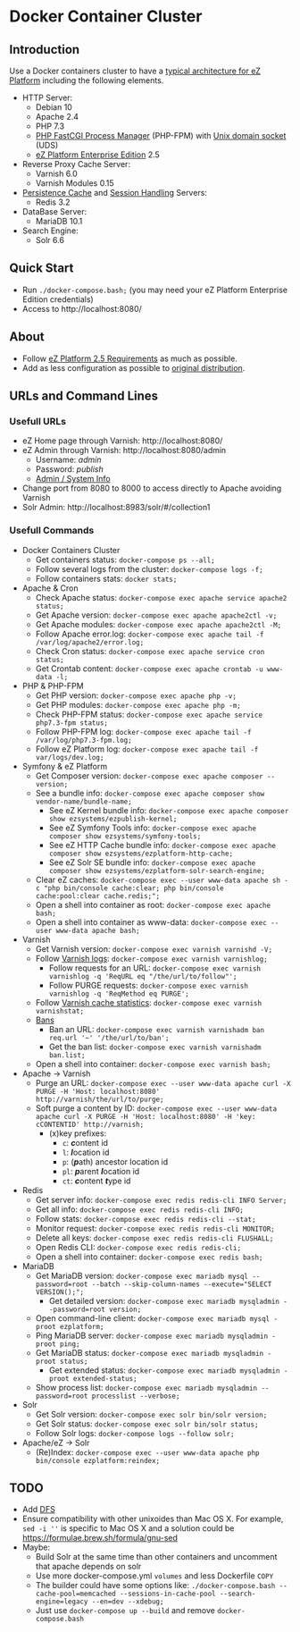 Docker Container Cluster
========================

Introduction
------------

Use a Docker containers cluster to have a [typical architecture for eZ Platform](https://doc.ezplatform.com/en/2.5/guide/clustering/) including the following elements.
* HTTP Server:
  - Debian 10
  - Apache 2.4
  - PHP 7.3
  - [PHP FastCGI Process Manager](https://www.php.net/manual/install.fpm.php) (PHP-FPM) with [Unix domain socket](https://en.wikipedia.org/wiki/Unix_domain_socket) (UDS)
  - [eZ Platform Enterprise Edition](https://ez.no/Products/eZ-Platform-Enterprise-Edition) 2.5
* Reverse Proxy Cache Server:
  - Varnish 6.0
  - Varnish Modules 0.15
* [Persistence Cache](https://doc.ezplatform.com/en/2.5/guide/persistence_cache/) and [Session Handling](https://doc.ezplatform.com/en/2.5/guide/sessions/) Servers:
  - Redis 3.2
* DataBase Server:
  - MariaDB 10.1
* Search Engine:
  - Solr 6.6

Quick Start
-----------

* Run `./docker-compose.bash;` (you may need your eZ Platform Enterprise Edition credentials)
* Access to http://localhost:8080/

About
-----

* Follow [eZ Platform 2.5 Requirements](https://doc.ezplatform.com/en/2.5/getting_started/requirements/) as much as possible.
* Add as less configuration as possible to [original distribution](https://github.com/ezsystems/ezplatform-ee/tree/v2.5.9).

URLs and Command Lines
----------------------

### Usefull URLs
* eZ Home page through Varnish: http://localhost:8080/
* eZ Admin through Varnish: http://localhost:8080/admin
  - Username: *admin*
  - Password: *publish*
  * [Admin / System Info](http://localhost:8080/admin/systeminfo)
* Change port from 8080 to 8000 to access directly to Apache avoiding Varnish
* Solr Admin: http://localhost:8983/solr/#/collection1

### Usefull Commands
* Docker Containers Cluster
  - Get containers status: `docker-compose ps --all;`
  - Follow several logs from the cluster: `docker-compose logs -f;`
  - Follow containers stats: `docker stats;`
* Apache & Cron
  - Check Apache status: `docker-compose exec apache service apache2 status;`
  - Get Apache version: `docker-compose exec apache apache2ctl -v;`
  - Get Apache modules: `docker-compose exec apache apache2ctl -M;`
  - Follow Apache error.log: `docker-compose exec apache tail -f /var/log/apache2/error.log;`
  - Check Cron status: `docker-compose exec apache service cron status;`
  - Get Crontab content: `docker-compose exec apache crontab -u www-data -l;`
* PHP & PHP-FPM
  - Get PHP version: `docker-compose exec apache php -v;`
  - Get PHP modules: `docker-compose exec apache php -m;`
  - Check PHP-FPM status: `docker-compose exec apache service php7.3-fpm status;`
  - Follow PHP-FPM log: `docker-compose exec apache tail -f /var/log/php7.3-fpm.log;`
  - Follow eZ Platform log: `docker-compose exec apache tail -f var/logs/dev.log;`
* Symfony & eZ Platform
  - Get Composer version: `docker-compose exec apache composer --version;`
  - See a bundle info: `docker-compose exec apache composer show vendor-name/bundle-name;`
    - See eZ Kernel bundle info: `docker-compose exec apache composer show ezsystems/ezpublish-kernel;`
    - See eZ Symfony Tools info: `docker-compose exec apache composer show ezsystems/symfony-tools;`
    - See eZ HTTP Cache bundle info: `docker-compose exec apache composer show ezsystems/ezplatform-http-cache;`
    - See eZ Solr SE bundle info: `docker-compose exec apache composer show ezsystems/ezplatform-solr-search-engine;`
  - Clear eZ caches: `docker-compose exec --user www-data apache sh -c "php bin/console cache:clear; php bin/console cache:pool:clear cache.redis;";` 
  - Open a shell into container as root: `docker-compose exec apache bash;`
  - Open a shell into container as www-data: `docker-compose exec --user www-data apache bash;`
* Varnish
  - Get Varnish version: `docker-compose exec varnish varnishd -V;`
  - Follow [Varnish logs](https://varnish-cache.org/docs/6.0/reference/varnishlog.html): `docker-compose exec varnish varnishlog;`
    - Follow requests for an URL: `docker-compose exec varnish varnishlog -q 'ReqURL eq "/the/url/to/follow"';`
    - Follow PURGE requests: `docker-compose exec varnish varnishlog -q 'ReqMethod eq PURGE';`
  - Follow [Varnish cache statistics](https://varnish-cache.org/docs/6.0/reference/varnishstat.html): `docker-compose exec varnish varnishstat;`
  - [Bans](https://varnish-cache.org/docs/trunk/users-guide/purging.html#bans)
    - Ban an URL: `docker-compose exec varnish varnishadm ban req.url '~' '/the/url/to/ban';`
    - Get the ban list: `docker-compose exec varnish varnishadm ban.list;`
  - Open a shell into container: `docker-compose exec varnish bash;`
* Apache → Varnish
  - Purge an URL: `docker-compose exec --user www-data apache curl -X PURGE -H 'Host: localhost:8080' http://varnish/the/url/to/purge;`
  - Soft purge a content by ID: `docker-compose exec --user www-data apache curl -X PURGE -H 'Host: localhost:8080' -H 'key: cCONTENTID' http://varnish;`
    - (x)key prefixes:
      - `c`: ***c***ontent id
      - `l`: ***l***ocation id
      - `p`: (***p***ath) ancestor location id
      - `pl`: ***p***arent ***l***ocation id
      - `ct`: ***c***ontent ***t***ype id 
* Redis
  - Get server info: `docker-compose exec redis redis-cli INFO Server;`
  - Get all info: `docker-compose exec redis redis-cli INFO;`
  - Follow stats: `docker-compose exec redis redis-cli --stat;`
  - Monitor request: `docker-compose exec redis redis-cli MONITOR;`
  - Delete all keys: `docker-compose exec redis redis-cli FLUSHALL;`
  - Open Redis CLI: `docker-compose exec redis redis-cli;`
  - Open a shell into container: `docker-compose exec redis bash;`
* MariaDB
  - Get MariaDB version: `docker-compose exec mariadb mysql --password=root --batch --skip-column-names --execute="SELECT VERSION();";`
    - Get detailed version: `docker-compose exec mariadb mysqladmin --password=root version;`
  - Open command-line client: `docker-compose exec mariadb mysql -proot ezplatform;`
  - Ping MariaDB server: `docker-compose exec mariadb mysqladmin -proot ping;`
  - Get MariaDB status: `docker-compose exec mariadb mysqladmin -proot status;`
    - Get extended status: `docker-compose exec mariadb mysqladmin -proot extended-status;`
  - Show process list: `docker-compose exec mariadb mysqladmin --password=root processlist --verbose;`
* Solr
  - Get Solr version: `docker-compose exec solr bin/solr version;`
  - Get Solr status: `docker-compose exec solr bin/solr status;`
  - Follow Solr logs: `docker-compose logs --follow solr;`
* Apache/eZ → Solr
  - (Re)Index: `docker-compose exec --user www-data apache php bin/console ezplatform:reindex;`

TODO
----

* Add [DFS](https://doc.ezplatform.com/en/master/guide/clustering/#dfs-io-handler)
* Ensure compatibility with other unixoides than Mac OS X. For example, `sed -i ''` is specific to Mac OS X and a solution could be https://formulae.brew.sh/formula/gnu-sed
* Maybe:
  - Build Solr at the same time than other containers and uncomment that apache depends on solr
  - Use more docker-compose.yml `volumes` and less Dockerfile `COPY`
  - The builder could have some options like: `./docker-compose.bash --cache-pool=memcached --sessions-in-cache-pool --search-engine=legacy --en=dev --xdebug;`
  - Just use `docker-compose up --build` and remove `docker-compose.bash`
